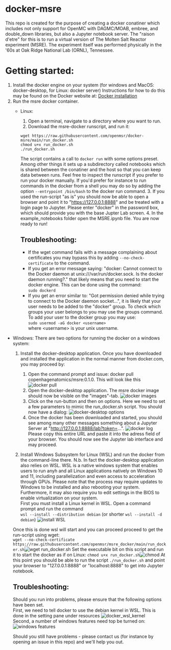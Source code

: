 # docker-msre
This repo is created for the purpose of creating a docker conatiner which includes not only support for OpenMC with DAGMC/MOAB, embree, and double_down libraries, but also a Jupyter notebook server. The "raison d'etre" for this is to run a virtual version of The Molten Salt Reactor experiment (MSRE). The experiment itself was performed physically in the '60s at Oak Ridge National Lab (ORNL), Tennessee.

# Getting started:
1. Install the docker engine on your system (for windows and MacOS: docker-desktop, for Linux: docker server)
  Instructions for how to do this may be found on the Docker website at: [Docker installation](https://docs.docker.com/engine/install/)
2. Run the msre docker container.
    - Linux:
        1. Open a terminal, navigate to a directory where you want to run.
        2. Download the msre-docker runscript, and run it:
        ```{bash tidy=false}
        wget https://raw.githubusercontent.com/openmsr/docker-msre/main/run_docker.sh
        chmod u+x run_docker.sh
        ./run_docker.sh
        ```
        The script contains a call to ```docker run``` with some options preset. Among other things it sets up a subdirectory called notebooks which is shared between the conatiner and the host so that you can keep data between runs.
        Feel free to inspect the runscript if you prefer to run your docker manually. If you'd prefer for instance to run commands in the docker from a shell
        you may do so by adding the option ```--entrypoint /bin/bash``` to the docker run command.
        3. If you used the run-script "as is" you should now be able to open a browser and point it to "https://127.0.0.1:8888" and be treated with a login page to Jupyter.
        Please enter "docker" in the password box, which should provide you with the base Jupter Lab screen.
        4. In the example_notebooks folder open the MSRE.ipynb file. You are now ready to run!
      
      ## Troubleshooting:
        - If the wget command fails with a message complaining about certificates you may bypass this by adding ```--no-check-certificate``` to the command.
        - If you get an error message saying: "docker: Cannot connect to the Docker daemon at unix:///var/run/docker.sock. Is the docker daemon running?." that likely means that you need to start the docker engine. This can be done using the command:  
        ```sudo dockerd```  
        - If you get an error similar to: "Got permission denied while trying to connect to the Docker daemon socket...", it is likely that your user needs to be added to the "docker" group. To check which groups your user belongs to you may use the groups command. To add your user to the docker group you may use:  
        ```sudo usermod -aG docker <username>```  
        where \<username\> is your unix username. 

  - Windows:
    There are two options for running the docker on a windows system:
    1. Install the docker-desktop application.
    Once you have downloaded and installed the application in the normal manner from docker.com, you may proceed by:
        1. Open the command prompt and issue: docker pull copenhagenatomics/msre:0.1.0. This will look like this ![docker pull](.images/cmd_prompt_pull.png)
        3. Open the docker-desktop application. The msre docker image should now be visible on the "images"-tab. ![docker images](.images/image_dld_and_run_button.png)
        4. Click on the run-button and then on options. Here we need to set a few parameters to mimic the run_docker.sh script. You should now have a dialog: ![docker-desktop options](.images/container_opts_annotated.png)
        4. Once the docker has been downloaded and started, you should see among many other messages something about a Jupyter Server at "http://127.0.0.1:8888/lab?token=...". ![docker log](.images/cont_run_log_and_URL.png) Please copy this entire URL and paste it into the adress field of your browser. You should now see the Jupyter lab interface and may proceed.
  
    2. Install Windows Subsystem for Linux (WSL) and run the docker from the command-line there.
    N.b. In fact the docker-desktop application also relies on WSL. 
    WSL is a native windows system that enables users to run anyh and all Linux applications natively on Windows 10 and 11, including parallelization and even access to acceleration through GPUs.
    Please note that the process may require updates to Windows to be installed and also rebooting your system. Furthermore, it may also require you to edit settings in the BIOS to enable virtualization on your system.  
    First you must install a Linux kernel in WSL. Open a command prompt and run the command  
    ```wsl --install --distribution debian``` (or shorter ```wsl --install -d debian```)
    ![install WSL](.images/Debian.png)
    
    Once this is done wsl will start and you can proceed proceed to get the run-script using wget:  
    ```wget --no-check-certificate https://raw.githubusercontent.com/openmsr/msre_docker/main/run_docker.sh```![wget run_docker.sh](.images/wget.png)
    Set the executable bit on this script and run it to start the docker as if on Linux:
    ```chmod u+x run_docker.sh```![chmod](.images/chmod.png)
    At this point you should be able to run the script ```./run_docker.sh``` and point your browser to "127.0.0.1:8888" or "localhost:8888" to get into Jupyter notebook.
    
    ## Troubleshooting:
    Should you run into problems, please ensure that the following options have been set.  
    First, we need to tell docker to use the debian kernel in WSL. This is done in the setting pane under resources ![docker_wsl_kernel](.images/docker_2.png)  
    Second, a number of windows features need top be turned on:![windows features](.images/WSL_2.png)
    
    Should you still have problems - please contact us (for instance by opening an issue in this repo) and we'll help you out.
